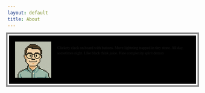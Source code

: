 ```yaml
---
layout: default
title: About
---
```


  
<div style="display: flex;
      align-items: flex-start;
      background: #000;
      border: 4px solid #fff;
      font-family: 'Press Start 2P', cursive;
      padding: 16px;
      max-width: 600px;
      box-shadow: 0 0 0 4px #888;">
  <div style=" width: 96px;
        height: 96px;
        background-color: #444;
        margin-right: 16px;
        image-rendering: pixelated;">
      <img src="/assets/imgs/pixel.png" alt="Pixelated Lorentz" style="width: 100%;height: 100%;">
  </div>
  <div style="flex: 1;      font-size: 10px;      line-height: 1.4;">
      <p>Clickety clack on board with buttons. Move lightning trapped in tiny stone. All day, sometimes night. Like black think juice. Hate complexity spirit demon</p>
  </div>
</div>
